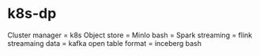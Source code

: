 # k8s-dp

Cluster manager = k8s
Object store = MinIo
bash = Spark
streaming  = flink
streamaing data = kafka
open table format = inceberg
bash 
